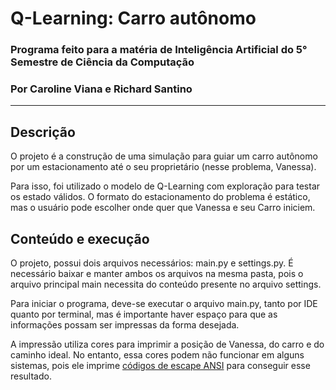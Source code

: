 # Q-Learning: Carro autônomo
### Programa feito para a matéria de Inteligência Artificial do 5° Semestre de Ciência da Computação

### Por Caroline Viana e Richard Santino

---

## Descrição
O projeto é a construção de uma simulação para guiar um carro autônomo por um estacionamento até o seu proprietário (nesse problema, Vanessa).

Para isso, foi utilizado o modelo de Q-Learning com exploração para testar os estado válidos. O formato do estacionamento do problema é estático, mas o usuário pode escolher onde quer que Vanessa e seu Carro iniciem.

## Conteúdo e execução

O projeto, possui dois arquivos necessários: main.py e settings.py. É necessário baixar e manter ambos os arquivos na mesma pasta, pois o arquivo principal main necessita do conteúdo presente no arquivo settings.

Para iniciar o programa, deve-se executar o arquivo main.py, tanto por IDE quanto por terminal, mas é importante haver espaço para que as informações possam ser impressas da forma desejada.

A impressão utiliza cores para imprimir a posição de Vanessa, do carro e do caminho ideal. No entanto, essa cores podem não funcionar em alguns sistemas, pois ele imprime [códigos de escape ANSI](https://en.wikipedia.org/wiki/ANSI_escape_code) para conseguir esse resultado.


